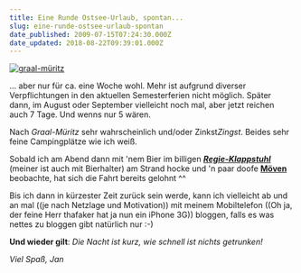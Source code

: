 ```yaml
---
title: Eine Runde Ostsee-Urlaub, spontan...
slug: eine-runde-ostsee-urlaub-spontan
date_published: 2009-07-15T07:24:30.000Z
date_updated: 2018-08-22T09:39:01.000Z
---
```


[![graal-müritz](//picdump.thafaker.de/2009/07/graal-müritz.jpg)](http://picdump.thafaker.de/2009/07/graal-müritz.jpg)

... aber nur für ca. eine Woche wohl. Mehr ist aufgrund diverser Verpflichtungen in den aktuellen Semesterferien nicht möglich. Später dann, im August oder September vielleicht noch mal, aber jetzt reichen auch 7 Tage. Und wenns nur 5 wären.

Nach *Graal-Müritz* sehr wahrscheinlich und/oder Zinkst*Zingst*. Beides sehr feine Campingplätze wie ich weiß.

Sobald ich am Abend dann mit 'nem Bier im billigen **[*Regie-Klappstuhl*](http://www.outdoor-plaza.de/images/product_images/info_images/Camping_Klappstuhl_RELAX_Schwarz.jpg)** (meiner ist auch mit Bierhalter) am Strand hocke und 'n paar doofe **[Möven](http://images.google.de/images?q=m%C3%B6ve&amp;oe=utf-8&amp;rls=org.mozilla:de:official&amp;client=firefox-a&amp;um=1&amp;ie=UTF-8&amp;sa=N&amp;hl=de&amp;tab=wi)** beobachte, hat sich die Fahrt bereits gelohnt ^^

Bis ich dann in kürzester Zeit zurück sein werde, kann ich vielleicht ab und an mal  ((je nach Netzlage und Motivation)) mit meinem Mobiltelefon ((Oh ja, der feine Herr thafaker hat ja nun ein iPhone 3G)) bloggen, falls es was nettes zu bloggen gibt natürlich nur :-)

**Und wieder gilt**: *Die Nacht ist kurz, wie schnell ist nichts getrunken!*

*Viel Spaß, Jan*
